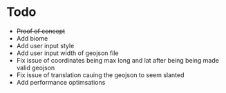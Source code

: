 # Todo
- ~~Proof of concept~~
- Add biome
- Add user input style
- Add user input width of geojson file
- Fix issue of coordinates being max long and lat after being being made valid geojson
- Fix issue of translation cauing the geojson to seem slanted
- Add performance optimsations